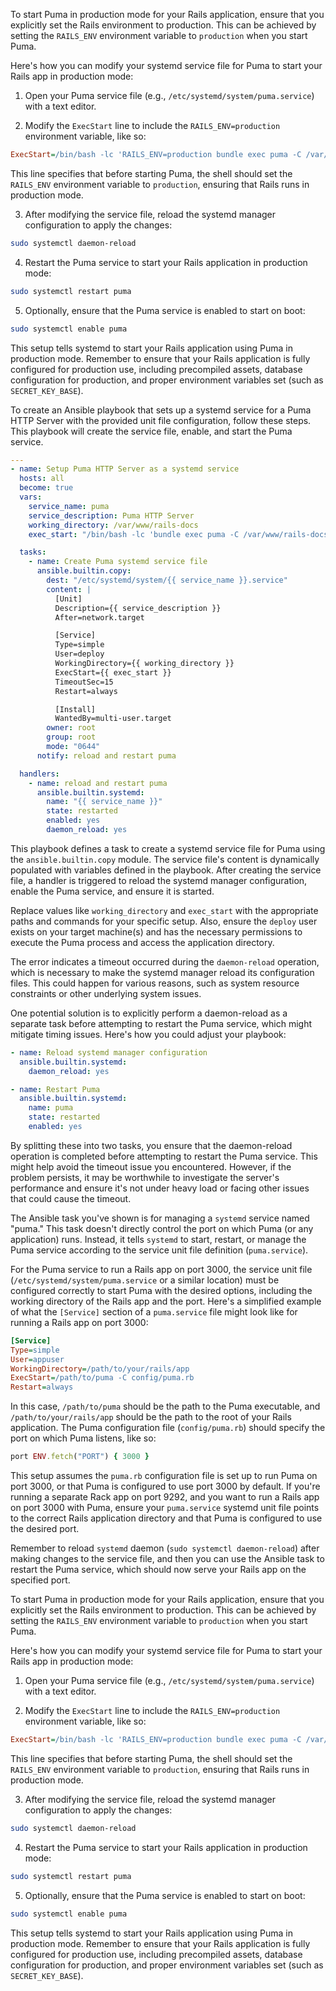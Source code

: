 To start Puma in production mode for your Rails application, ensure that you explicitly set the Rails environment to production. This can be achieved by setting the `RAILS_ENV` environment variable to `production` when you start Puma.

Here's how you can modify your systemd service file for Puma to start your Rails app in production mode:

1. Open your Puma service file (e.g., `/etc/systemd/system/puma.service`) with a text editor.

2. Modify the `ExecStart` line to include the `RAILS_ENV=production` environment variable, like so:

```ini
ExecStart=/bin/bash -lc 'RAILS_ENV=production bundle exec puma -C /var/www/rails-docs/puma.rb'
```

This line specifies that before starting Puma, the shell should set the `RAILS_ENV` environment variable to `production`, ensuring that Rails runs in production mode.

3. After modifying the service file, reload the systemd manager configuration to apply the changes:

```bash
sudo systemctl daemon-reload
```

4. Restart the Puma service to start your Rails application in production mode:

```bash
sudo systemctl restart puma
```

5. Optionally, ensure that the Puma service is enabled to start on boot:

```bash
sudo systemctl enable puma
```

This setup tells systemd to start your Rails application using Puma in production mode. Remember to ensure that your Rails application is fully configured for production use, including precompiled assets, database configuration for production, and proper environment variables set (such as `SECRET_KEY_BASE`).

To create an Ansible playbook that sets up a systemd service for a Puma HTTP Server with the provided unit file configuration, follow these steps. This playbook will create the service file, enable, and start the Puma service.

```yaml
---
- name: Setup Puma HTTP Server as a systemd service
  hosts: all
  become: true
  vars:
    service_name: puma
    service_description: Puma HTTP Server
    working_directory: /var/www/rails-docs
    exec_start: "/bin/bash -lc 'bundle exec puma -C /var/www/rails-docs/config/puma.rb -e production'"

  tasks:
    - name: Create Puma systemd service file
      ansible.builtin.copy:
        dest: "/etc/systemd/system/{{ service_name }}.service"
        content: |
          [Unit]
          Description={{ service_description }}
          After=network.target

          [Service]
          Type=simple
          User=deploy
          WorkingDirectory={{ working_directory }}
          ExecStart={{ exec_start }}
          TimeoutSec=15
          Restart=always

          [Install]
          WantedBy=multi-user.target
        owner: root
        group: root
        mode: "0644"
      notify: reload and restart puma

  handlers:
    - name: reload and restart puma
      ansible.builtin.systemd:
        name: "{{ service_name }}"
        state: restarted
        enabled: yes
        daemon_reload: yes
```

This playbook defines a task to create a systemd service file for Puma using the `ansible.builtin.copy` module. The service file's content is dynamically populated with variables defined in the playbook. After creating the service file, a handler is triggered to reload the systemd manager configuration, enable the Puma service, and ensure it is started.

Replace values like `working_directory` and `exec_start` with the appropriate paths and commands for your specific setup. Also, ensure the `deploy` user exists on your target machine(s) and has the necessary permissions to execute the Puma process and access the application directory.

The error indicates a timeout occurred during the `daemon-reload` operation, which is necessary to make the systemd manager reload its configuration files. This could happen for various reasons, such as system resource constraints or other underlying system issues.

One potential solution is to explicitly perform a daemon-reload as a separate task before attempting to restart the Puma service, which might mitigate timing issues. Here's how you could adjust your playbook:

```yaml
- name: Reload systemd manager configuration
  ansible.builtin.systemd:
    daemon_reload: yes

- name: Restart Puma
  ansible.builtin.systemd:
    name: puma
    state: restarted
    enabled: yes
```

By splitting these into two tasks, you ensure that the daemon-reload operation is completed before attempting to restart the Puma service. This might help avoid the timeout issue you encountered. However, if the problem persists, it may be worthwhile to investigate the server's performance and ensure it's not under heavy load or facing other issues that could cause the timeout.

The Ansible task you've shown is for managing a `systemd` service named "puma." This task doesn't directly control the port on which Puma (or any application) runs. Instead, it tells `systemd` to start, restart, or manage the Puma service according to the service unit file definition (`puma.service`).

For the Puma service to run a Rails app on port 3000, the service unit file (`/etc/systemd/system/puma.service` or a similar location) must be configured correctly to start Puma with the desired options, including the working directory of the Rails app and the port. Here's a simplified example of what the `[Service]` section of a `puma.service` file might look like for running a Rails app on port 3000:

```ini
[Service]
Type=simple
User=appuser
WorkingDirectory=/path/to/your/rails/app
ExecStart=/path/to/puma -C config/puma.rb
Restart=always
```

In this case, `/path/to/puma` should be the path to the Puma executable, and `/path/to/your/rails/app` should be the path to the root of your Rails application. The Puma configuration file (`config/puma.rb`) should specify the port on which Puma listens, like so:

```ruby
port ENV.fetch("PORT") { 3000 }
```

This setup assumes the `puma.rb` configuration file is set up to run Puma on port 3000, or that Puma is configured to use port 3000 by default. If you're running a separate Rack app on port 9292, and you want to run a Rails app on port 3000 with Puma, ensure your `puma.service` systemd unit file points to the correct Rails application directory and that Puma is configured to use the desired port.

Remember to reload `systemd` daemon (`sudo systemctl daemon-reload`) after making changes to the service file, and then you can use the Ansible task to restart the Puma service, which should now serve your Rails app on the specified port.

To start Puma in production mode for your Rails application, ensure that you explicitly set the Rails environment to production. This can be achieved by setting the `RAILS_ENV` environment variable to `production` when you start Puma.

Here's how you can modify your systemd service file for Puma to start your Rails app in production mode:

1. Open your Puma service file (e.g., `/etc/systemd/system/puma.service`) with a text editor.

2. Modify the `ExecStart` line to include the `RAILS_ENV=production` environment variable, like so:

```ini
ExecStart=/bin/bash -lc 'RAILS_ENV=production bundle exec puma -C /var/www/rails-docs/puma.rb'
```

This line specifies that before starting Puma, the shell should set the `RAILS_ENV` environment variable to `production`, ensuring that Rails runs in production mode.

3. After modifying the service file, reload the systemd manager configuration to apply the changes:

```bash
sudo systemctl daemon-reload
```

4. Restart the Puma service to start your Rails application in production mode:

```bash
sudo systemctl restart puma
```

5. Optionally, ensure that the Puma service is enabled to start on boot:

```bash
sudo systemctl enable puma
```

This setup tells systemd to start your Rails application using Puma in production mode. Remember to ensure that your Rails application is fully configured for production use, including precompiled assets, database configuration for production, and proper environment variables set (such as `SECRET_KEY_BASE`).
